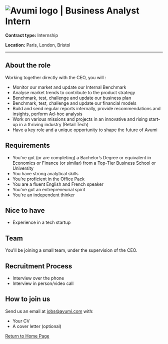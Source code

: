 # ![Avumi logo](https://www.avumi.com/img/avumi-logo.png) | Business Analyst Intern

**Contract type:** Internship

**Location:** Paris, London, Bristol

***

## About the role

Working together directly with the CEO, you will :
* Monitor our market and update our Internal Benchmark
* Analyse market trends to contribute to the product strategy
* Benchmark, test, challenge and update our business plan
* Benchmark, test, challenge and update our financial models
* Build and send regular reports internally, provide recommendations and insights, perform Ad-hoc analysis
* Work on various missions and projects in an innovative and rising start-up in a thriving industry (Retail Tech)
* Have a key role and a unique opportunity to shape the future of Avumi

## Requirements

* You’ve got (or are completing) a Bachelor’s Degree or equivalent in Economics or Finance (or similar) from a Top-Tier Business School or University
* You have strong analytical skills
* You’re proficient in the Office Pack
* You are a fluent English and French speaker
* You've got an entrepreneurial spirit
* You're an independent thinker

## Nice to have

* Experience in a tech startup

## Team

You'll be joining a small team, under the supervision of the CEO.

## Recruitment Process

* Interview over the phone
* Interview in person/video call

## How to join us

Send us an email at jobs@avumi.com with:

* Your CV
* A cover letter (optional)


[Return to Home Page](./README.md)
